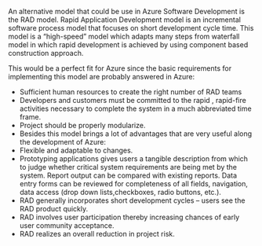 An alternative model that could be use in Azure Software Development is the RAD model. Rapid Application Development model is an incremental software process model that focuses on short development cycle time. This model is a “high-speed” model which adapts many steps from waterfall model in which rapid development is achieved by using component based construction approach.

This would be a perfect fit for Azure since the basic requirements for implementing this model are probably answered in Azure:

* Sufficient human resources to create the right number of RAD teams
* Developers and customers must be committed to the rapid , rapid-fire activities necessary to complete the system in a much abbreviated time frame.
* Project should be properly modularize.
* Besides this model brings a lot of advantages that are very useful along the development of Azure:
* Flexible and adaptable to changes.
* Prototyping applications gives users a tangible description from which to judge whether critical system requirements are being met by the system. Report output can be compared with existing reports. Data entry forms can be reviewed for completeness of all fields, navigation, data access (drop down lists,checkboxes, radio buttons, etc.).
* RAD generally incorporates short development cycles – users see the RAD product quickly.
* RAD involves user participation thereby increasing chances of early user community acceptance.
* RAD realizes an overall reduction in project risk.
